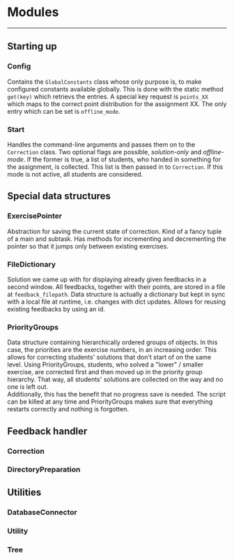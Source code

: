 
# Modules

---

## Starting up

### Config

Contains the `GlobalConstants` class whose only purpose is, to make configured constants available globally.
This is done with the static method `get(key)` which retrievs the entries.
A special key request is `points_XX` which maps to the correct point distribution for the assignment XX.
The only entry which can be set is `offline_mode`.

### Start

Handles the command-line arguments and passes them on to the `Correction` class.
Two optional flags are possible, *solution-only* and *offline-mode*.
If the former is true, a list of students, who handed in something for the assignment, is collected.
This list is then passed in to `Correction`. If this mode is not active, all students are considered.


## Special data structures

### ExercisePointer

Abstraction for saving the current state of correction. Kind of a fancy tuple of a main and subtask.
Has methods for incrementing and decrementing the pointer so that it jumps only between existing exercises. 

### FileDictionary

Solution we came up with for displaying already given feedbacks in a second window.
All feedbacks, together with their points, are stored in a file at `feedback_filepath`.
Data structure is actually a dictionary but kept in sync with a local file at runtime, i.e. changes with dict updates.
Allows for reusing existing feedbacks by using an id.

### PriorityGroups

Data structure containing hierarchically ordered groups of objects. In this case, the priorities are the exercise 
numbers, in an increasing order. This allows for correcting students' solutions that don't start of on the same level.
Using PriorityGroups, students, who solved a "lower" / smaller exercise, are corrected first and then moved up in the 
priority group hierarchy. That way, all students' solutions are collected on the way and no one is left out. \
Additionally, this has the benefit that no progress save is needed. The script can be killed at any time and 
PriorityGroups makes sure that everything restarts correctly and nothing is forgotten. 


## Feedback handler

### Correction
### DirectoryPreparation


## Utilities

### DatabaseConnector
### Utility
### Tree
